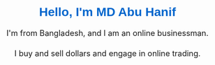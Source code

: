 <!DOCTYPE html>
<html>
<head>
    <title>About Me</title>
</head>
<body>
    <h1 style="color: #0066cc; font-family: 'Arial', sans-serif; text-align: center;">Hello, I'm MD Abu Hanif</h1>
    <p style="font-size: 18px; line-height: 1.6; text-align: center;">I'm from Bangladesh, and I am an online businessman.</p>
    <p style="font-size: 18px; line-height: 1.6; text-align: center;">I buy and sell dollars and engage in online trading.</p>
</body>
</html>